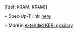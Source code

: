 [[def: KRAM, KRAM]]

~ Spec-Up-T link: <a href='https://weboftrust.github.io/WOT-terms/docs/glossary/KRAM'>here</a>

~ More in <a href="https://weboftrust.github.io/WOT-terms/docs/glossary/KRAM">extended KERI glossary</a>
